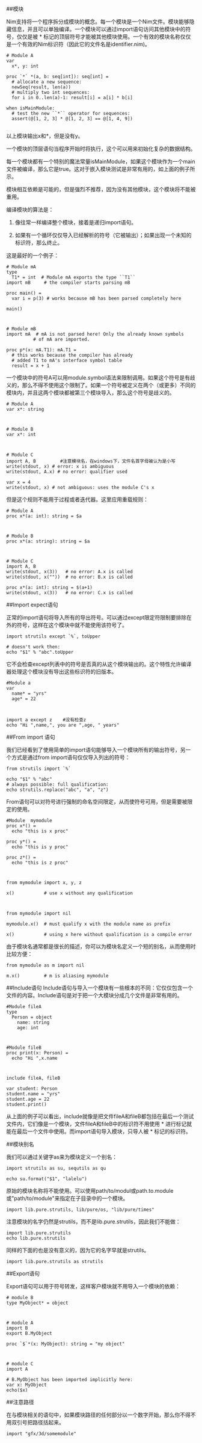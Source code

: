 ##模块

Nim支持将一个程序拆分成模块的概念。每一个模块是一个Nim文件。模块能够隐藏信息，并且可以单独编译。一个模块可以通过import语句访问其他模块中的符号，仅仅是被 * 标记的顶层符号才能被其他模块使用。一个有效的模块名称仅仅是一个有效的Nim标识符（因此它的文件名是identifier.nim)。

```
# Module A
var
  x*, y: int

proc `*` *(a, b: seq[int]): seq[int] =
  # allocate a new sequence:
  newSeq(result, len(a))
  # multiply two int sequences:
  for i in 0..len(a)-1: result[i] = a[i] * b[i]

when isMainModule:
  # test the new ``*`` operator for sequences:
  assert(@[1, 2, 3] * @[1, 2, 3] == @[1, 4, 9])
 
```

以上模块输出x和*，但是没有y。

一个模块的顶层语句当程序开始时将执行，这个可以用来初始化复杂的数据结构。

每一个模块都有一个特别的魔法常量isMainModule，如果这个模块作为一个main文件被编译，那么它是true。这对于嵌入模块测试是非常有用的，如上面的例子所示。

模块相互依赖是可能的，但是强烈不推荐，因为没有其他模块，这个模块将不能被重用。

编译模块的算法是：


1. 像往常一样编译整个模块，接着是递归import语句。


1. 如果有一个循环仅仅导入已经解析的符号（它被输出）；如果出现一个未知的标识符，那么终止。


这是最好的一个例子：
```
# Module mA
type
  T1* = int  # Module mA exports the type ``T1``
import mB     # the compiler starts parsing mB

proc main() =
  var i = p(3) # works because mB has been parsed completely here

main()
```
#

```
# Module mB
import mA  # mA is not parsed here! Only the already known symbols
          # of mA are imported.

proc p*(x: mA.T1): mA.T1 =
  # this works because the compiler has already
  # added T1 to mA's interface symbol table
  result = x + 1
```

一个模块中的符号A可以用module.symbol语法来限制调用。如果这个符号是有歧义的，那么不得不使用这个限制了。如果一个符号被定义在两个（或更多）不同的模块内，并且这两个模块都被第三个模块导入，那么这个符号是歧义的。
```
# Module A
var x*: string
```
#
```
# Module B
var x*: int
```
#
```
# Module C
import A, B         #注意模块名，在windows下，文件名首字母被认为是小写
write(stdout, x) # error: x is ambiguous
write(stdout, A.x) # no error: qualifier used

var x = 4
write(stdout, x) # not ambiguous: uses the module C's x
```

但是这个规则不能用于过程或者迭代器。这里应用重载规则：
```
# Module A
proc x*(a: int): string = $a
```
#
```
# Module B
proc x*(a: string): string = $a
```
#

```
# Module C
import A, B
write(stdout, x(3))   # no error: A.x is called
write(stdout, x(""))  # no error: B.x is called

proc x*(a: int): string = $(a+1)
write(stdout, x(3))   # no error: C.x is called

```

##Import expect语句

正常的import语句将导入所有的导出符号。可以通过except限定符限制要排除在外的符号，这样在这个模块中就不能使用该符号了。
```
import strutils except `%`, toUpper

# doesn't work then:
echo "$1" % "abc".toUpper
```

它不会检查except列表中的符号是否真的从这个模块输出的。这个特性允许编译器处理这个模块没有导出这些标识符的旧版本。
```
#Module a
var 
  name* = "yrs"
  age* = 22
```
#
```
import a except z    #没有检查z
echo "Hi ",name,", you are ",age, " years"
```


##From import 语句

我们已经看到了使用简单的import语句能够导入一个模块所有的输出符号，另一个方式是通过from import语句仅仅导入列出的符号：
```
from strutils import `%`

echo "$1" % "abc"
# always possible: full qualification:
echo strutils.replace("abc", "a", "z")
```

From语句可以对符号进行强制的命名空间限定，从而使符号可用，但是需要被限定的使用。
```
#Module  mymodule
proc x*() = 
  echo "this is x proc"

proc y*() = 
  echo "this is y proc"
  
proc z*() = 
  echo "this is z proc"
```
#
```
from mymodule import x, y, z

x()           # use x without any qualification
```
#
```
from mymodule import nil

mymodule.x()  # must qualify x with the module name as prefix

x()           # using x here without qualification is a compile error
```

由于模块名通常都是很长的描述，你可以为模块名定义一个短的别名，从而使用时比较方便：
```
from mymodule as m import nil

m.x()         # m is aliasing mymodule
```




##Include语句
Include语句与导入一个模块有一些根本的不同：它仅仅包含一个文件的内容。Include语句是对于把一个大模块分成几个文件是非常有用的。
```
#Module fileA
type
  Person = object
    name: string
    age: int
```
#
```
#Module fileB
proc print(x: Person) = 
  echo "Hi ",x.name
```
#
```
include fileA, fileB

var student: Person
student.name = "yrs"
student.age = 22
student.print()
```

从上面的例子可以看出，include就像是把文件fileA和fileB都包括在最后一个测试文件内，它们像是一个模块，文件fileA和fileB中的标识符不用使用 * 进行标记就能在最后一个文件中使用。而import语句导入模块，只导人被 * 标记的标识符。






##模块别名

我们可以通过关键字as来为模块定义一个别名：
```
import strutils as su, sequtils as qu

echo su.format("$1", "lalelu")
```

原始的模块名称将不能使用。可以使用path/to/modul或path.to.module或"path/to/module"来指定在子目录中的一个模块。

    import lib.pure.strutils, lib/pure/os, "lib/pure/times"

注意模块的名字仍然是strutils，而不是lib.pure.strutils，因此我们不能做：
```
import lib.pure.strutils
echo lib.pure.strutils
```

同样的下面的也是没有意义的，因为它的名字早就是strutils。

    import lib.pure.strutils as strutils

    



##Export语句

Export语句可以用于符号转发，这样客户模块就不用导入一个模块的依赖：
```
# module B
type MyObject* = object
```
#
```
# module A
import B
export B.MyObject

proc `$`*(x: MyObject): string = "my object"
```
#
```
# module C
import A

# B.MyObject has been imported implicitly here:
var x: MyObject
echo($x)
```

##注意路径

在与模块相关的语句中，如果模块路径的任何部分以一个数字开始，那么你不得不用双引号把路径括起来。

    import "gfx/3d/somemodule"

    
